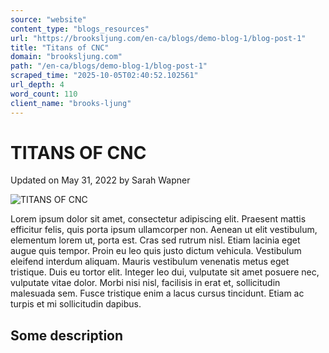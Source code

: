 ```yaml
---
source: "website"
content_type: "blogs_resources"
url: "https://brooksljung.com/en-ca/blogs/demo-blog-1/blog-post-1"
title: "Titans of CNC"
domain: "brooksljung.com"
path: "/en-ca/blogs/demo-blog-1/blog-post-1"
scraped_time: "2025-10-05T02:40:52.102561"
url_depth: 4
word_count: 110
client_name: "brooks-ljung"
---
```


# TITANS OF CNC

Updated on  May 31, 2022 by  Sarah Wapner

![TITANS OF CNC](//brooksljung.com/cdn/shop/articles/Screenshot_2022-05-31_121704.jpg?v=1654027028&width=2200)

Lorem ipsum dolor sit amet, consectetur adipiscing elit. Praesent mattis efficitur felis, quis porta ipsum ullamcorper non. Aenean ut elit vestibulum, elementum lorem ut, porta est. Cras sed rutrum nisl. Etiam lacinia eget augue quis tempor. Proin eu leo quis justo dictum vehicula. Vestibulum eleifend interdum aliquam. Mauris vestibulum venenatis metus eget tristique. Duis eu tortor elit. Integer leo dui, vulputate sit amet posuere nec, vulputate vitae dolor. Morbi nisi nisl, facilisis in erat et, sollicitudin malesuada sem. Fusce tristique enim a lacus cursus tincidunt. Etiam ac turpis et mi sollicitudin dapibus.

## Some description